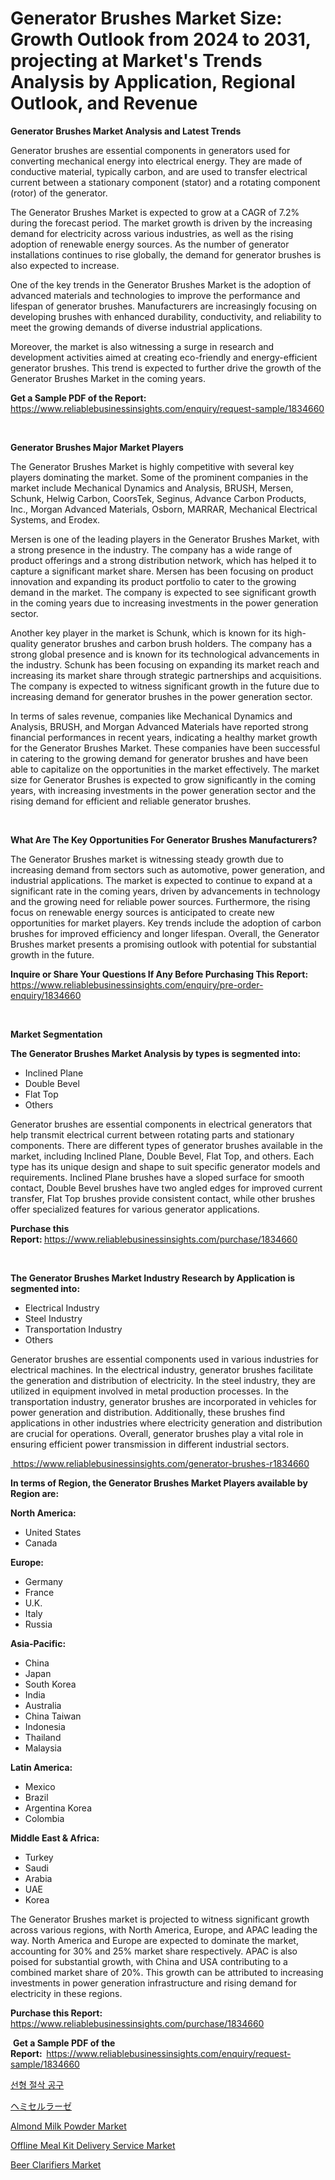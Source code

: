 <p><h1>Generator Brushes Market Size: Growth Outlook from 2024 to 2031, projecting at Market's Trends Analysis by Application, Regional Outlook, and Revenue</h1></p><p><strong>Generator Brushes Market Analysis and Latest Trends</strong></p>
<p><p>Generator brushes are essential components in generators used for converting mechanical energy into electrical energy. They are made of conductive material, typically carbon, and are used to transfer electrical current between a stationary component (stator) and a rotating component (rotor) of the generator.</p><p>The Generator Brushes Market is expected to grow at a CAGR of 7.2% during the forecast period. The market growth is driven by the increasing demand for electricity across various industries, as well as the rising adoption of renewable energy sources. As the number of generator installations continues to rise globally, the demand for generator brushes is also expected to increase.</p><p>One of the key trends in the Generator Brushes Market is the adoption of advanced materials and technologies to improve the performance and lifespan of generator brushes. Manufacturers are increasingly focusing on developing brushes with enhanced durability, conductivity, and reliability to meet the growing demands of diverse industrial applications.</p><p>Moreover, the market is also witnessing a surge in research and development activities aimed at creating eco-friendly and energy-efficient generator brushes. This trend is expected to further drive the growth of the Generator Brushes Market in the coming years.</p></p>
<p><strong>Get a Sample PDF of the Report:&nbsp;</strong> <a href="https://www.reliablebusinessinsights.com/enquiry/request-sample/1834660">https://www.reliablebusinessinsights.com/enquiry/request-sample/1834660</a></p>
<p>&nbsp;</p>
<p><strong>Generator Brushes Major Market Players</strong></p>
<p><p>The Generator Brushes Market is highly competitive with several key players dominating the market. Some of the prominent companies in the market include Mechanical Dynamics and Analysis, BRUSH, Mersen, Schunk, Helwig Carbon, CoorsTek, Seginus, Advance Carbon Products, Inc., Morgan Advanced Materials, Osborn, MARRAR, Mechanical Electrical Systems, and Erodex.</p><p>Mersen is one of the leading players in the Generator Brushes Market, with a strong presence in the industry. The company has a wide range of product offerings and a strong distribution network, which has helped it to capture a significant market share. Mersen has been focusing on product innovation and expanding its product portfolio to cater to the growing demand in the market. The company is expected to see significant growth in the coming years due to increasing investments in the power generation sector.</p><p>Another key player in the market is Schunk, which is known for its high-quality generator brushes and carbon brush holders. The company has a strong global presence and is known for its technological advancements in the industry. Schunk has been focusing on expanding its market reach and increasing its market share through strategic partnerships and acquisitions. The company is expected to witness significant growth in the future due to increasing demand for generator brushes in the power generation sector.</p><p>In terms of sales revenue, companies like Mechanical Dynamics and Analysis, BRUSH, and Morgan Advanced Materials have reported strong financial performances in recent years, indicating a healthy market growth for the Generator Brushes Market. These companies have been successful in catering to the growing demand for generator brushes and have been able to capitalize on the opportunities in the market effectively. The market size for Generator Brushes is expected to grow significantly in the coming years, with increasing investments in the power generation sector and the rising demand for efficient and reliable generator brushes.</p></p>
<p>&nbsp;</p>
<p><strong>What Are The Key Opportunities For Generator Brushes Manufacturers?</strong></p>
<p><p>The Generator Brushes market is witnessing steady growth due to increasing demand from sectors such as automotive, power generation, and industrial applications. The market is expected to continue to expand at a significant rate in the coming years, driven by advancements in technology and the growing need for reliable power sources. Furthermore, the rising focus on renewable energy sources is anticipated to create new opportunities for market players. Key trends include the adoption of carbon brushes for improved efficiency and longer lifespan. Overall, the Generator Brushes market presents a promising outlook with potential for substantial growth in the future.</p></p>
<p><strong>Inquire or Share Your Questions If Any Before Purchasing This Report:</strong> <a href="https://www.reliablebusinessinsights.com/enquiry/pre-order-enquiry/1834660">https://www.reliablebusinessinsights.com/enquiry/pre-order-enquiry/1834660</a></p>
<p>&nbsp;</p>
<p><strong>Market Segmentation</strong></p>
<p><strong>The Generator Brushes Market Analysis by types is segmented into:</strong></p>
<p><ul><li>Inclined Plane</li><li>Double Bevel</li><li>Flat Top</li><li>Others</li></ul></p>
<p><p>Generator brushes are essential components in electrical generators that help transmit electrical current between rotating parts and stationary components. There are different types of generator brushes available in the market, including Inclined Plane, Double Bevel, Flat Top, and others. Each type has its unique design and shape to suit specific generator models and requirements. Inclined Plane brushes have a sloped surface for smooth contact, Double Bevel brushes have two angled edges for improved current transfer, Flat Top brushes provide consistent contact, while other brushes offer specialized features for various generator applications.</p></p>
<p><strong>Purchase this Report:&nbsp;</strong><a href="https://www.reliablebusinessinsights.com/purchase/1834660">https://www.reliablebusinessinsights.com/purchase/1834660</a></p>
<p>&nbsp;</p>
<p><strong>The Generator Brushes Market Industry Research by Application is segmented into:</strong></p>
<p><ul><li>Electrical Industry</li><li>Steel Industry</li><li>Transportation Industry</li><li>Others</li></ul></p>
<p><p>Generator brushes are essential components used in various industries for electrical machines. In the electrical industry, generator brushes facilitate the generation and distribution of electricity. In the steel industry, they are utilized in equipment involved in metal production processes. In the transportation industry, generator brushes are incorporated in vehicles for power generation and distribution. Additionally, these brushes find applications in other industries where electricity generation and distribution are crucial for operations. Overall, generator brushes play a vital role in ensuring efficient power transmission in different industrial sectors.</p></p>
<p><a href="https://www.reliablebusinessinsights.com/generator-brushes-r1834660">&nbsp;https://www.reliablebusinessinsights.com/generator-brushes-r1834660</a></p>
<p><strong>In terms of Region, the Generator Brushes Market Players available by Region are:</strong></p>
<p>
    <p> <strong> North America: </strong>
        <ul>
            <li>United States</li>
            <li>Canada</li>
        </ul>
        </p> 
    <p> <strong> Europe: </strong>
        <ul>
            <li>Germany</li>
            <li>France</li>
            <li>U.K.</li>
            <li>Italy</li>
            <li>Russia</li>
        </ul>
        </p> 
    <p> <strong> Asia-Pacific: </strong>
        <ul>
            <li>China</li>
            <li>Japan</li>
            <li>South Korea</li>
            <li>India</li>
            <li>Australia</li>
            <li>China Taiwan</li>
            <li>Indonesia</li>
            <li>Thailand</li>
            <li>Malaysia</li>
        </ul>
        </p> 
    <p> <strong> Latin America: </strong>
        <ul>
            <li>Mexico</li>
            <li>Brazil</li>
            <li>Argentina Korea</li>
            <li>Colombia</li>
        </ul>
        </p> 
    <p> <strong> Middle East & Africa: </strong>
        <ul>
            <li>Turkey</li>
            <li>Saudi</li>
            <li>Arabia</li>
            <li>UAE</li>
            <li>Korea</li>
        </ul>
    </p>
    </p>
<p><p>The Generator Brushes market is projected to witness significant growth across various regions, with North America, Europe, and APAC leading the way. North America and Europe are expected to dominate the market, accounting for 30% and 25% market share respectively. APAC is also poised for substantial growth, with China and USA contributing to a combined market share of 20%. This growth can be attributed to increasing investments in power generation infrastructure and rising demand for electricity in these regions.</p></p>
<p><strong>Purchase this Report: </strong><a href="https://www.reliablebusinessinsights.com/purchase/1834660">https://www.reliablebusinessinsights.com/purchase/1834660</a></p>
<p>&nbsp;<strong>Get a Sample PDF of the Report:&nbsp;&nbsp;</strong><a href="https://www.reliablebusinessinsights.com/enquiry/request-sample/1834660">https://www.reliablebusinessinsights.com/enquiry/request-sample/1834660</a></p>
<p><strong></strong></p>
<p><p><a href="https://github.com/laholand/Market-Research-Report-List-5/blob/main/634729447937.md">선형 절삭 공구</a></p><p><a href="https://github.com/mohamedbakry57/Market-Research-Report-List-5/blob/main/856877737314.md">ヘミセルラーゼ</a></p><p><a href="https://github.com/abigailsutherland7889/Market-Research-Report-List-1/blob/main/almond-milk-powder-market.md">Almond Milk Powder Market</a></p><p><a href="https://medium.com/@jayrussel94/offline-meal-kit-delivery-service-market-investigation-industry-evolution-and-forecast-till-2031-890ddfe4078a">Offline Meal Kit Delivery Service Market</a></p><p><a href="https://github.com/michealerrygz/Market-Research-Report-List-1/blob/main/beer-clarifiers-market.md">Beer Clarifiers Market</a></p></p>